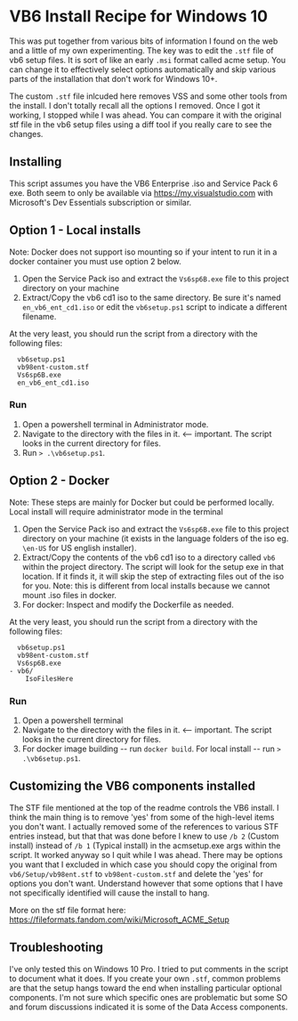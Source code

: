 # VB6 Install Recipe for Windows 10

This was put together from various bits of information I found on the web and a little of my own experimenting. The key was to edit the `.stf` file of vb6 setup files. It is sort of like an early `.msi` format called acme setup. You can change it to effectively select options automatically and skip various parts of the installation that don't work for Windows 10+.

The custom `.stf` file inlcuded here removes VSS and some other tools from the install. I don't totally recall all the options I removed. Once I got it working, I stopped while I was ahead. You can compare it with the original stf file in the vb6 setup files using a diff tool if you really care to see the changes.

## Installing

This script assumes you have the VB6 Enterprise .iso and Service Pack 6 exe. Both seem to only be available via https://my.visualstudio.com with Microsoft's Dev Essentials subscription or similar.

## Option 1 - Local installs

Note: Docker does not support iso mounting so if your intent to run it in a docker container you must use option 2 below.

1. Open the Service Pack iso and extract the `Vs6sp6B.exe` file to this project directory on your machine
2. Extract/Copy the vb6 cd1 iso to the same directory. Be sure it's named `en_vb6_ent_cd1.iso` or edit the `vb6setup.ps1` script to indicate a different filename.

At the very least, you should run the script from a directory with the following files:

```
  vb6setup.ps1
  vb98ent-custom.stf
  Vs6sp6B.exe
  en_vb6_ent_cd1.iso
```

### Run

1. Open a powershell terminal in Administrator mode.
2. Navigate to the directory with the files in it. <-- important. The script looks in the current directory for files.
3. Run `> .\vb6setup.ps1`. 


## Option 2 - Docker

Note: These steps are mainly for Docker but could be performed locally. Local install will require administrator mode in the terminal

1. Open the Service Pack iso and extract the `Vs6sp6B.exe` file to this project directory on your machine (it exists in the language folders of the iso eg. `\en-US` for US english installer).
2. Extract/Copy the contents of the vb6 cd1 iso to a directory called `vb6` within the project directory. The script will look for the setup exe in that location. If it finds it, it will skip the step of extracting files out of the iso for you. Note: this is different from local installs because we cannot mount .iso files in docker.
3. For docker: Inspect and modify the Dockerfile as needed.

At the very least, you should run the script from a directory with the following files:

```
  vb6setup.ps1
  vb98ent-custom.stf
  Vs6sp6B.exe
- vb6/
    IsoFilesHere
```

### Run
1. Open a powershell terminal
2. Navigate to the directory with the files in it. <-- important. The script looks in the current directory for files.
3. For docker image building -- run `docker build`. For local install -- run `> .\vb6setup.ps1`. 

## Customizing the VB6 components installed

The STF file mentioned at the top of the readme controls the VB6 install. I think the main thing is to remove 'yes' from some of the high-level items you don't want. I actually removed some of the references to various STF entries instead, but that that was done before I knew to use `/b 2` (Custom install) instead of `/b 1` (Typical install) in the acmsetup.exe args within the script. It worked anyway so I quit while I was ahead. There may be options you want that I excluded in which case you should copy the original from `vb6/Setup/vb98ent.stf` to `vb98ent-custom.stf` and delete the 'yes' for options you don't want. Understand however that some options that I have not specifically identified will cause the install to hang.

More on the stf file format here:
https://fileformats.fandom.com/wiki/Microsoft_ACME_Setup

## Troubleshooting

I've only tested this on Windows 10 Pro. I tried to put comments in the script to document what it does. If you create your own `.stf`, common problems are that the setup hangs toward the end when installing particular optional components. I'm not sure which specific ones are problematic but some SO and forum discussions indicated it is some of the Data Access components.

